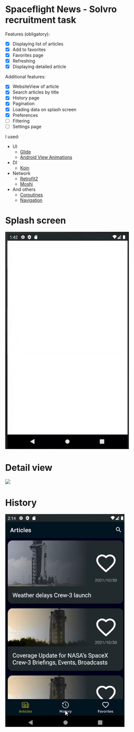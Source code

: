 # Spaceflight News - Solvro recruitment task

Features (obligatory):
- [X] Displaying list of articles
- [X] Add to favorites
- [X] Favorites page
- [X] Refreshing
- [X] Displaying detailed article

Additional features:
- [X] WebsiteView of article
- [X] Search articles by title
- [X] History page
- [X] Pagination
- [X] Loading data on splash screen
- [X] Preferences
- [ ] Filtering
- [ ] Settings page

I used:
- UI
  - [Glide](https://github.com/bumptech/glide)
  - [Android View Animations](https://github.com/daimajia/AndroidViewAnimations)
- DI
  - [Koin](https://github.com/InsertKoinIO/koin)
- Network
  - [Retrofit2](https://github.com/square/retrofit)
  - [Moshi](https://github.com/square/moshi)
- And others
  - [Coroutines](https://github.com/Kotlin/kotlinx.coroutines)
  - [Navigation](https://developer.android.com/guide/navigation)

# Splash screen
![](https://github.com/JakubWyrembak/SpaceflightNews/blob/master/readmeImages/gif_app.gif)

# Detail view
![](https://github.com/JakubWyrembak/SpaceflightNews/blob/master/readmeImages/gif_detail.gif)

# History
![](https://github.com/JakubWyrembak/SpaceflightNews/blob/master/readmeImages/history.gif)
